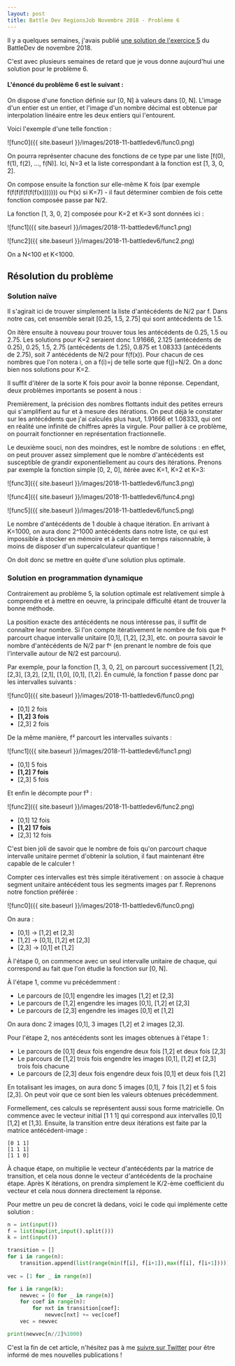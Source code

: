 ```yaml
---
layout: post
title: Battle Dev RegionsJob Novembre 2018 - Problème 6
---
```


Il y a quelques semaines, j'avais publié [une solution de l'exercice 5](https://kara71.github.io/BattleDev-nov-2018-1/) du BattleDev de novembre 2018.

C'est avec plusieurs semaines de retard que je vous donne aujourd'hui une solution pour le problème 6.

#### L'énoncé du problème 6 est le suivant : 

On dispose d'une fonction définie sur [0, N] à valeurs dans [0, N]. L'image d'un entier est un entier, et l'image d'un nombre décimal est obtenue par interpolation linéaire entre les deux entiers qui l'entourent.

Voici l'exemple d'une telle fonction :

![func0]({{ site.baseurl }}/images/2018-11-battledev6/func0.png)

On pourra représenter chacune des fonctions de ce type par une liste [f(0), f(1), f(2), ..., f(N)]. Ici, N=3 et la liste correspondant à la fonction est [1, 3, 0, 2].

On compose ensuite la fonction sur elle-même K fois (par exemple f(f(f(f(f(f(f(x))))))) ou fᴷ(x) si K=7) - il faut déterminer combien de fois cette fonction composée passe par N/2.

La fonction [1, 3, 0, 2] composée pour K=2 et K=3 sont données ici :

![func1]({{ site.baseurl }}/images/2018-11-battledev6/func1.png)

![func2]({{ site.baseurl }}/images/2018-11-battledev6/func2.png)

On a N<100 et K<1000.

## Résolution du problème

### Solution naïve

Il s'agirait ici de trouver simplement la liste d'antécédents de N/2 par f. Dans notre cas, cet ensemble serait [0.25, 1.5, 2.75] qui sont antécédents de 1.5.

On itère ensuite à nouveau pour trouver tous les antécédents de 0.25, 1.5 ou 2.75. Les solutions pour K=2 seraient donc 1.91666, 2.125 (antécédents de 0.25), 0.25, 1.5, 2.75 (antécédents de 1.25), 0.875 et 1.08333 (antécédents de 2.75), soit 7 antécédents de N/2 pour f(f(x)). Pour chacun de ces nombres que l'on notera i, on a f(i)=j de telle sorte que f(j)=N/2. On a donc bien nos solutions pour K=2.

Il suffit d'itérer de la sorte K fois pour avoir la bonne réponse. Cependant, deux problèmes importants se posent à nous :

Premièrement, la précision des nombres flottants induit des petites erreurs qui s'amplifient au fur et à mesure des itérations. On peut déjà le constater sur les antécédents que j'ai calculés plus haut, 1.91666 et 1.08333, qui ont en réalité une infinité de chiffres après la virgule. Pour pallier à ce problème, on pourrait fonctionner en représentation fractionnelle.

Le deuxième souci, non des moindres, est le nombre de solutions : en effet, on peut prouver assez simplement que le nombre d'antécédents est susceptible de grandir exponentiellement au cours des itérations. Prenons par exemple la fonction simple [0, 2, 0], itérée avec K=1, K=2 et K=3:

![func3]({{ site.baseurl }}/images/2018-11-battledev6/func3.png)

![func4]({{ site.baseurl }}/images/2018-11-battledev6/func4.png)

![func5]({{ site.baseurl }}/images/2018-11-battledev6/func5.png)

Le nombre d'antécédents de 1 double à chaque itération. En arrivant à K=1000, on aura donc 2^1000 antécédents dans notre liste, ce qui est impossible à stocker en mémoire et à calculer en temps raisonnable, à moins de disposer d'un supercalculateur quantique !

On doit donc se mettre en quête d'une solution plus optimale.

### Solution en programmation dynamique

Contrairement au problème 5, la solution optimale est relativement simple à comprendre et à mettre en oeuvre, la principale difficulté étant de trouver la bonne méthode.

La position exacte des antécédents ne nous intéresse pas, il suffit de connaître leur nombre. Si l'on compte itérativement le nombre de fois que fᴷ parcourt chaque intervalle unitaire [0,1], [1,2], [2,3], etc. on pourra savoir le nombre d'antécédents de N/2 par fᴷ (en prenant le nombre de fois que l'intervalle autour de N/2 est parcouru).

Par exemple, pour la fonction [1, 3, 0, 2], on parcourt successivement [1,2], [2,3], [3,2], [2,1], [1,0], [0,1], [1,2]. En cumulé, la fonction f passe donc par les intervalles suivants :

![func0]({{ site.baseurl }}/images/2018-11-battledev6/func0.png)

 - [0,1] 2 fois
 - **[1,2] 3 fois**
 - [2,3] 2 fois
 
De la même manière, f² parcourt les intervalles suivants :

![func1]({{ site.baseurl }}/images/2018-11-battledev6/func1.png)

 - [0,1] 5 fois
 - **[1,2] 7 fois**
 - [2,3] 5 fois
 
Et enfin le décompte pour f³ :

![func2]({{ site.baseurl }}/images/2018-11-battledev6/func2.png)

 - [0,1] 12 fois
 - **[1,2] 17 fois**
 - [2,3] 12 fois

C'est bien joli de savoir que le nombre de fois qu'on parcourt chaque intervalle unitaire permet d'obtenir la solution, il faut maintenant être capable de le calculer !

Compter ces intervalles est très simple itérativement : on associe à chaque segment unitaire antécédent tous les segments images par f. Reprenons notre fonction préférée :

![func0]({{ site.baseurl }}/images/2018-11-battledev6/func0.png)

On aura :

 - [0,1] -> [1,2] et [2,3]
 - [1,2] -> [0,1], [1,2] et [2,3]
 - [2,3] -> [0,1] et [1,2]

À l'étape 0, on commence avec un seul intervalle unitaire de chaque, qui correspond au fait que l'on étudie la fonction sur [0, N].

À l'étape 1, comme vu précédemment :

 - Le parcours de [0,1] engendre les images [1,2] et [2,3]
 - Le parcours de [1,2] engendre les images [0,1], [1,2] et [2,3]
 - Le parcours de [2,3] engendre les images [0,1] et [1,2]
 
On aura donc 2 images [0,1], 3 images [1,2] et 2 images [2,3].

Pour l'étape 2, nos antécédents sont les images obtenues à l'étape 1 :

 - Le parcours de [0,1] deux fois engendre deux fois [1,2] et deux fois [2,3]
 - Le parcours de [1,2] trois fois engendre les images [0,1], [1,2] et [2,3] trois fois chacune
 - Le parcours de [2,3] deux fois engendre deux fois [0,1] et deux fois [1,2]
 
En totalisant les images, on aura donc 5 images [0,1], 7 fois [1,2] et 5 fois [2,3]. On peut voir que ce sont bien les valeurs obtenues précédemment. 

Formellement, ces calculs se représentent aussi sous forme matricielle. On commence avec le vecteur initial [1 1 1] qui correspond aux intervalles [0,1] [1,2] et [1,3]. Ensuite, la transition entre deux itérations est faite par la matrice antécédent-image :

```
[0 1 1]
[1 1 1]
[1 1 0]
```

À chaque étape, on multiplie le vecteur d'antécédents par la matrice de transition, et cela nous donne le vecteur d'antécédents de la prochaine étape. Après K itérations, on prendra simplement le K/2-ème coefficient du vecteur et cela nous donnera directement la réponse.

Pour mettre un peu de concret là dedans, voici le code qui implémente cette solution :

```python
n = int(input())
f = list(map(int,input().split()))
k = int(input())

transition = []
for i in range(n):
    transition.append(list(range(min(f[i], f[i+1]),max(f[i], f[i+1]))))
    
vec = [1 for _ in range(n)]

for i in range(k):
    newvec = [0 for _ in range(n)]
    for coef in range(n):
        for nxt in transition[coef]:
            newvec[nxt] += vec[coef]
    vec = newvec

print(newvec[n//2]%1000)
```

C'est la fin de cet article, n'hésitez pas à me [suivre sur Twitter](https://twitter.com/MathisHammel) pour être informé de mes nouvelles publications !
